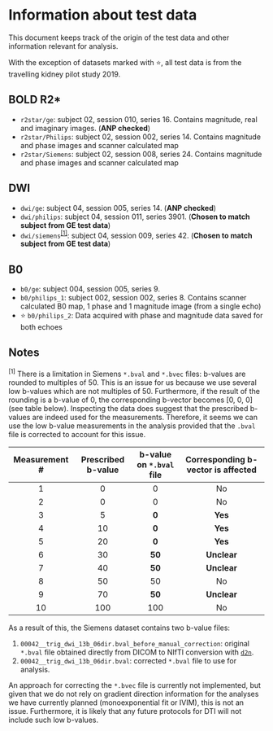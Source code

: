 # Information about test data

This document keeps track of the origin of the test data and other information relevant for analysis.

With the exception of datasets marked with :star:, all test data is from the travelling kidney pilot study 2019.

## BOLD R2*

* `r2star/ge`: subject 02, session 010, series 16. Contains magnitude, real and imaginary images. (**ANP checked**)
* `r2star/Philips`: subject 02, session 002, series 14. Contains magnitude and phase images and scanner calculated map
* `r2star/Siemens`: subject 02, session 008, series 24. Contains magnitude and phase images and scanner calculated map

## DWI

* `dwi/ge`: subject 04, session 005, series 14. (**ANP checked**)
* `dwi/philips`: subject 04, session 011, series 3901. (**Chosen to match subject from GE test data**)
* `dwi/siemens`<sup>[[1]](#siemens_bval_issue)</sup>: subject 04, session 009, series 42. (**Chosen to match subject from GE test data**)

## B0

* `b0/ge`: subject 004, session 005, series 9.
* `b0/philips_1`: subject 002, session 002, series 8. Contains scanner calculated B0 map, 1 phase and 1 magnitude image (from a single echo)
* :star: `b0/philips_2`: Data acquired with phase and magnitude data saved for both echoes

## Notes

<a name="siemens_bval_issue"><sup>[1]</sup></a> There is a limitation in Siemens `*.bval` and `*.bvec` files: b-values are rounded to multiples of 50. This is an issue for us because we use several low b-values which are not multiples of 50. Furthermore, if the result of the rounding is a b-value of 0, the corresponding b-vector becomes [0, 0, 0] (see table below). Inspecting the data does suggest that the prescribed b-values are indeed used for the measurements. Therefore, it seems we can use the low b-value measurements in the analysis provided that the `.bval` file is corrected to account for this issue.

| Measurement # | Prescribed b-value | b-value on `*.bval` file | Corresponding b-vector is affected |
|:---:|:---:|:---:|:---:|
| 1 | 0 | 0 | No |
| 2 | 0 | 0 | No |
| 3 | 5 | **0** | **Yes** |
| 4 | 10 | **0** | **Yes** |
| 5 | 20 | **0** | **Yes** |
| 6 | 30 | **50** | **Unclear** |
| 7 | 40 | **50** | **Unclear** |
| 8 | 50 | 50 | No |
| 9 | 70 | **50** | **Unclear** |
| 10 | 100 | 100 | No |

As a result of this, the Siemens dataset contains two b-value files:

1. `00042__trig_dwi_13b_06dir.bval_before_manual_correction`: original `*.bval` file obtained directly from DICOM to NIfTI conversion with [`d2n`](https://github.com/UKRIN-MAPS/d2n).
2. `00042__trig_dwi_13b_06dir.bval`: corrected `*.bval` file to use for analysis.

An approach for correcting the `*.bvec` file is currently not implemented, but given that we do not rely on gradient direction information for the analyses we have currently planned (monoexponential fit or IVIM), this is not an issue. Furthermore, it is likely that any future protocols for DTI will not include such low b-values.
